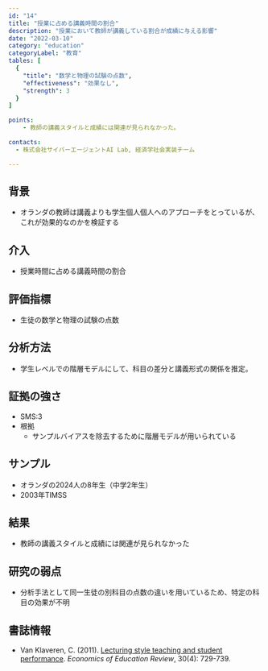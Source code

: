 ```yaml
---
id: "14"
title: "授業に占める講義時間の割合"
description: "授業において教師が講義している割合が成績に与える影響"
date: "2022-03-10"
category: "education"
categoryLabel: "教育"
tables: [
  {
    "title": "数学と物理の試験の点数",
    "effectiveness": "効果なし",
    "strength": 3
  }
]

points:
    - 教師の講義スタイルと成績には関連が見られなかった。

contacts:
  - 株式会社サイバーエージェントAI Lab, 経済学社会実装チーム

---
```


## 背景
- オランダの教師は講義よりも学生個人個人へのアプローチをとっているが、これが効果的なのかを検証する

## 介入
- 授業時間に占める講義時間の割合

## 評価指標
- 生徒の数学と物理の試験の点数

## 分析方法
- 学生レベルでの階層モデルにして、科目の差分と講義形式の関係を推定。

## 証拠の強さ
- SMS:3
- 根拠 
    - サンプルバイアスを除去するために階層モデルが用いられている

## サンプル
- オランダの2024人の8年生（中学2年生）
- 2003年TIMSS

## 結果
- 教師の講義スタイルと成績には関連が見られなかった

## 研究の弱点
- 分析手法として同一生徒の別科目の点数の違いを用いているため、特定の科目の効果が不明

## 書誌情報
- Van Klaveren, C. (2011). [Lecturing style teaching and student performance](https://www.sciencedirect.com/science/article/pii/S0272775710001147). *Economics of Education Review*, 30(4): 729-739.